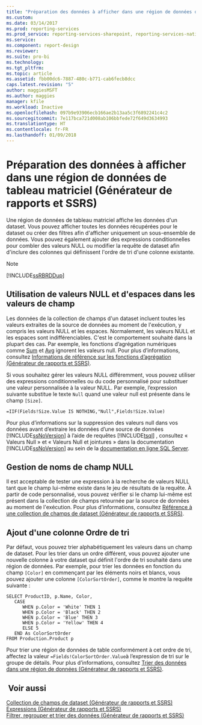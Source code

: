 ```yaml
---
title: "Préparation des données à afficher dans une région de données de tableau matriciel (Générateur de rapports et SSRS) | Microsoft Docs"
ms.custom: 
ms.date: 03/14/2017
ms.prod: reporting-services
ms.prod_service: reporting-services-sharepoint, reporting-services-native
ms.service: 
ms.component: report-design
ms.reviewer: 
ms.suite: pro-bi
ms.technology: 
ms.tgt_pltfrm: 
ms.topic: article
ms.assetid: fbb00dc6-7887-480c-b771-cab6fecb8dcc
caps.latest.revision: "5"
author: maggiesMSFT
ms.author: maggies
manager: kfile
ms.workload: Inactive
ms.openlocfilehash: 097b9e93906ecb166ae2b13aa5c3f6892241c4c2
ms.sourcegitcommit: 7e117bca721d008ab106bbfede72f649d3634993
ms.translationtype: HT
ms.contentlocale: fr-FR
ms.lasthandoff: 01/09/2018
---
```

# <a name="preparing-data-for-display-in-a-tablix-data-region-report-builder-and-ssrs"></a>Préparation des données à afficher dans une région de données de tableau matriciel (Générateur de rapports et SSRS)
  Une région de données de tableau matriciel affiche les données d'un dataset. Vous pouvez afficher toutes les données récupérées pour le dataset ou créer des filtres afin d'afficher uniquement un sous-ensemble de données. Vous pouvez également ajouter des expressions conditionnelles pour combler des valeurs NULL ou modifier la requête de dataset afin d'inclure des colonnes qui définissent l'ordre de tri d'une colonne existante.  
  
> [!NOTE]  
>  [!INCLUDE[ssRBRDDup](../../includes/ssrbrddup-md.md)]  
  
## <a name="working-with-nulls-and-blanks-in-field-values"></a>Utilisation de valeurs NULL et d'espaces dans les valeurs de champ  
 Les données de la collection de champs d'un dataset incluent toutes les valeurs extraites de la source de données au moment de l'exécution, y compris les valeurs NULL et les espaces. Normalement, les valeurs NULL et les espaces sont indifférenciables. C'est le comportement souhaité dans la plupart des cas. Par exemple, les fonctions d’agrégation numériques comme [Sum](../../reporting-services/report-design/report-builder-functions-sum-function.md) et [Avg](../../reporting-services/report-design/report-builder-functions-avg-function.md) ignorent les valeurs null. Pour plus d’informations, consultez [Informations de référence sur les fonctions d’agrégation &#40;Générateur de rapports et SSRS&#41;](../../reporting-services/report-design/report-builder-functions-aggregate-functions-reference.md).  
  
 Si vous souhaitez gérer les valeurs NULL différemment, vous pouvez utiliser des expressions conditionnelles ou du code personnalisé pour substituer une valeur personnalisée à la valeur NULL. Par exemple, l’expression suivante substitue le texte `Null` quand une valeur null est présente dans le champ `[Size]`.  
  
```  
=IIF(Fields!Size.Value IS NOTHING,"Null",Fields!Size.Value)  
```  
  
 Pour plus d’informations sur la suppression des valeurs null dans vos données avant d’extraire les données d’une source de données [!INCLUDE[ssNoVersion](../../includes/ssnoversion-md.md)] à l’aide de requêtes [!INCLUDE[tsql](../../includes/tsql-md.md)] , consultez « Valeurs Null » et « Valeurs Null et jointures » dans la documentation [!INCLUDE[ssNoVersion](../../includes/ssnoversion-md.md)] au sein de la [documentation en ligne SQL Server](http://go.microsoft.com/fwlink/?linkid=120955).  
  
## <a name="handling-null-field-names"></a>Gestion de noms de champ NULL  
 Il est acceptable de tester une expression à la recherche de valeurs NULL tant que le champ lui-même existe dans le jeu de résultats de la requête. À partir de code personnalisé, vous pouvez vérifier si le champ lui-même est présent dans la collection de champs retournée par la source de données au moment de l'exécution. Pour plus d’informations, consultez [Référence à une collection de champs de dataset &#40;Générateur de rapports et SSRS&#41;](../../reporting-services/report-design/built-in-collections-dataset-fields-collection-references-report-builder.md).  
  
## <a name="adding-a-sort-order-column"></a>Ajout d'une colonne Ordre de tri  
 Par défaut, vous pouvez trier alphabétiquement les valeurs dans un champ de dataset. Pour les trier dans un ordre différent, vous pouvez ajouter une nouvelle colonne à votre dataset qui définit l'ordre de tri souhaité dans une région de données. Par exemple, pour trier les données en fonction du champ `[Color]` en commençant par les éléments noirs et blancs, vous pouvez ajouter une colonne `[ColorSortOrder]`, comme le montre la requête suivante :  
  
```  
SELECT ProductID, p.Name, Color,  
   CASE  
      WHEN p.Color = 'White' THEN 1  
      WHEN p.Color = 'Black' THEN 2  
      WHEN p.Color = 'Blue' THEN 3  
      WHEN p.Color = 'Yellow' THEN 4  
      ELSE 5  
   END As ColorSortOrder  
FROM Production.Product p  
```  
  
 Pour trier une région de données de table conformément à cet ordre de tri, affectez la valeur `=Fields!ColorSortOrder.Value`à l’expression de tri sur le groupe de détails. Pour plus d’informations, consultez [Trier des données dans une région de données &#40;Générateur de rapports et SSRS&#41;](../../reporting-services/report-design/sort-data-in-a-data-region-report-builder-and-ssrs.md).  
  
## <a name="see-also"></a> Voir aussi  
 [Collection de champs de dataset &#40;Générateur de rapports et SSRS&#41;](../../reporting-services/report-data/dataset-fields-collection-report-builder-and-ssrs.md)   
 [Expressions &#40;Générateur de rapports et SSRS&#41;](../../reporting-services/report-design/expressions-report-builder-and-ssrs.md)   
 [Filtrer, regrouper et trier des données &#40;Générateur de rapports et SSRS&#41;](../../reporting-services/report-design/filter-group-and-sort-data-report-builder-and-ssrs.md)  
  
  
